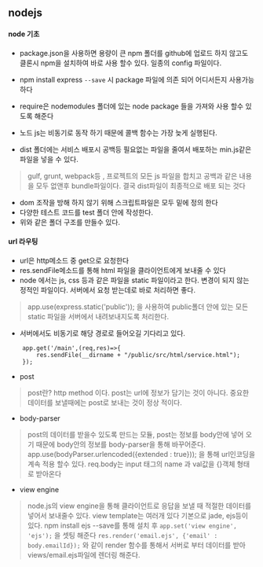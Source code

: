## nodejs

#### node 기초

- package.json을 사용하면 용량이 큰 npm 폴더를 github에 업로드 하지 않고도 클론시 npm을 설치하여 바로 사용 할수 있다. 일종의 config 파일이다.
- npm install express `--save` 시 package 파일에 의존 되어 어디서든지 사용가능하다

- require은 nodemodules 폴더에 있는 node package 들을 가져와 사용 할수 있도록 해준다
- 노드 js는 비동기로 동작 하기 때문에 콜백 함수는 가장 늦게 실행된다.
- dist 폴더에는 서비스 배포시 공백등 필요없는 파일을 줄여서 배포하는 min.js같은 파일을 넣을 수 있다.

> gulf, grunt, webpack등 , 프로젝트의 모든 js 파일을 합치고 공백과 같은 내용을 모두 없앤후 bundle파일이다.
> 결국 dist파일이 최종적으로 배포 되는 것다

- dom 조작을 방해 하지 않기 위해 스크립트파일은 모두 밑에 정의 한다
- 다양한 테스트 코드를 test 폴더 안에 작성한다.
- 위와 같은 폴더 구조를 만들수 있다.


#### url 라우팅

- url은 http메소드 중 get으로 요청한다
- res.sendFile메소드를 통해 html 파일을 클라이언트에게 보내줄 수 있다
- node 에서는 js, css 등과 같은 파일을 static 파일이라고 한다. 변경이 되지 않는 정적인 파일이다. 서버에서 요청 받는데로 바로 처리하면 좋다.
> app.use(express.static('public')); 을 사용하여 public폴더 안에 있는 모든 static 파일을 서버에서 내려보내지도록 처리한다.
- 서버에서도 비동기로 해당 경로로 들어오길 기다리고 있다.


~~~
    app.get('/main',(req,res)=>{
        res.sendFile(__dirname + "/public/src/html/service.html");
    });
~~~

- post
> post란?
> http method 이다. post는 url에 정보가 담기는 것이 아니다. 중요한 데이터를 보낼때에는 post로 보내는 것이 정상 적이다.

- body-parser
> post의 데이터를 받을수 있도록 만드는 모듈, post는 정보를 body안에 넣어 오기 때문에 body안의 정보를 body-parser을 통해 바꾸어준다.
> app.use(bodyParser.urlencoded({extended : true})); 을 통해 url인코딩을 계속 적용 할수 있다.
> req.body는 input 태그의 name 과 val값을 {}객체 형태로 받아온다

- view engine
> node.js의 view engine을 통해 클라이언트로 응답을 보낼 때 적절한 데이터를 넣어서 보내줄수 있다.
> view template는 여러개 있다 기본으로 jade, ejs등이 있다.
> npm install ejs --save를 통해 설치 후 `app.set('view engine', 'ejs');` 을 셋팅 해준다
> `res.render('email.ejs', {'email' : body.emailId});` 와 같이 render 함수를 통해서 서버로 부터 데이터를 받아 views/email.ejs파일에 렌더링 해준다.





